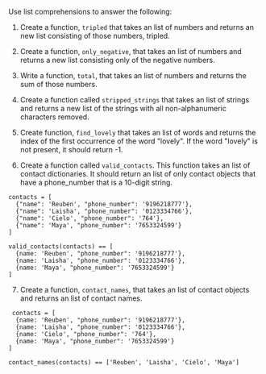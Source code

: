 Use list comprehensions to answer the following:

1. Create a function, `tripled` that takes an list of numbers and returns an new list consisting of those numbers, tripled.

2. Create a function, `only_negative`, that takes an list of numbers and returns a new list consisting only of the negative numbers.

3. Write a function, `total`, that takes an list of numbers and returns the sum of those numbers.

4. Create a function called `stripped_strings` that takes an list of strings and returns a new list of the strings with all non-alphanumeric characters removed.

5. Create function, `find_lovely` that takes an list of words and returns the index of the first occurrence of the word "lovely". If the word "lovely" is not present, it should return -1.

6. Create a function called `valid_contacts`. This function takes an list of contact dictionaries. It should return an list of only contact objects that have a phone_number that is a 10-digit string.

```
contacts = [
  {"name": 'Reuben', "phone_number": '9196218777'},
  {"name": 'Laisha', "phone_number": '0123334766'},
  {"name": 'Cielo', "phone_number": '764'},
  {"name": 'Maya', "phone_number": '7653324599'}
]

valid_contacts(contacts) == [
  {name: 'Reuben', "phone_number": '9196218777'},
  {name: 'Laisha', "phone_number": '0123334766'},
  {name: 'Maya', "phone_number": '7653324599'}
]
```

7. Create a function, `contact_names`, that takes an list of contact objects and returns an list of contact names.

```
 contacts = [
  {name: 'Reuben', "phone_number": '9196218777'},
  {name: 'Laisha', "phone_number": '0123334766'},
  {name: 'Cielo', "phone_number": '764'},
  {name: 'Maya', "phone_number": '7653324599'}
]

contact_names(contacts) == ['Reuben', 'Laisha', 'Cielo', 'Maya']
```

